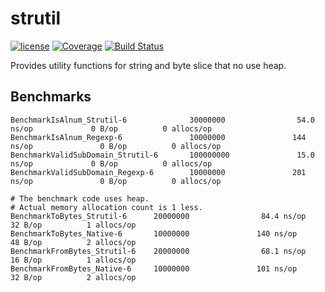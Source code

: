 # strutil

[![license](http://img.shields.io/badge/license-MIT-red.svg?style=flat)](https://raw.githubusercontent.com/odknt/strutil/master/LICENSE) [![Coverage](https://gocover.io/_badge/github.com/odknt/strutil)](https://gocover.io/github.com/odknt/strutil) [![Build Status](https://api.travis-ci.com/odknt/strutil.svg?branch=master)](https://travis-ci.com/odknt/strutil)

Provides utility functions for string and byte slice that no use heap.

## Benchmarks

```
BenchmarkIsAlnum_Strutil-6              30000000                54.0 ns/op             0 B/op          0 allocs/op
BenchmarkIsAlnum_Regexp-6               10000000               144 ns/op               0 B/op          0 allocs/op
BenchmarkValidSubDomain_Strutil-6       100000000               15.0 ns/op             0 B/op          0 allocs/op
BenchmarkValidSubDomain_Regexp-6        10000000               201 ns/op               0 B/op          0 allocs/op
```

```
# The benchmark code uses heap.
# Actual memory allocation count is 1 less.
BenchmarkToBytes_Strutil-6      20000000                84.4 ns/op            32 B/op          1 allocs/op
BenchmarkToBytes_Native-6       10000000               140 ns/op              48 B/op          2 allocs/op
BenchmarkFromBytes_Strutil-6    20000000                68.1 ns/op            16 B/op          1 allocs/op
BenchmarkFromBytes_Native-6     10000000               101 ns/op              32 B/op          2 allocs/op
```
